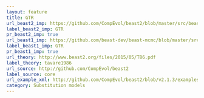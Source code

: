 ```yaml
---
layout: feature
title: GTR
url_beast2_imp: https://github.com/CompEvol/beast2/blob/master/src/beast/evolution/substitutionmodel/GTR.java
label_beast2_imp: GTR
pr_beast2_imp: true
url_beast1_imp: https://github.com/beast-dev/beast-mcmc/blob/master/src/dr/evomodel/substmodel/GTR.java
label_beast1_imp: GTR
pr_beast1_imp: true
url_theory: http://www.beast2.org/files/2015/05/T86.pdf
label_theory: tavare1986
url_source: http://github.com/CompEvol/beast2
label_source: core
url_example_xml: http://github.com/CompEvol/beast2/blob/v2.1.3/examples/testGTR.xml
category: Substitution models
---
```

